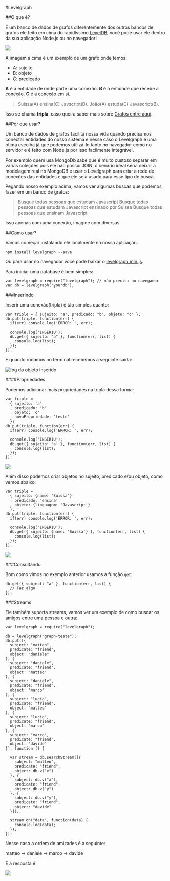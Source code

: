 #Levelgraph

##O que é?

É um banco de dados de grafos diferentemente dos outros bancos de grafos ele feito em cima do rapidíssimo [LevelDB](http://code.google.com/p/leveldb/), você pode usar ele dentro da sua aplicação Node.js ou no navegador!

![](https://cldup.com/wvRSezLXzR.png)

A imagem a cima é um exemplo de um grafo onde temos:

- A: sujeito
- B: objeto
- C: predicado

**A** é a entidade de onde parte uma conexão.
**B** é a entidade que recebe a conexão.
**C** é a conexão em si.

> Suissa(A) ensina(C) Javscript(B).
> João(A) estuda(C) Javascript(B).

Isso se chama **tripla**. caso queira saber mais sobre [Grafos entre aqui](http://pt.wikipedia.org/wiki/Teoria_dos_grafos).

##Por que usar?

Um banco de dados de grafos facilita nossa vida quando precisamos conectar entidades do nosso sistema e nesse caso o Levelgraph é uma ótima escolha já que podemos utilizá-lo tanto no navegador como no servidor e é feito com Node.js por isso facilmente integrável.

Por exemplo quem usa MongoDb sabe que é muito custoso separar em várias coleções pois ele não possui JOIN, o cenário ideal seria deixar a modelagem real no MongoDB e usar o Levelgraph para criar a rede de conexões das entidades e que ele seja usado para esse tipo de busca.

Pegando nosso exemplo acima, vamos ver algumas buscas que podemos fazer em um banco de grafos:

> Busque todas pessoas que estudam Javascript
> Busque todas pessoas que estudam Javascript ensinado por Suissa
> Busque todas pessoas que ensinam Javascript

Isso apenas com uma conexão, imagine com diversas.

##Como usar?

Vamos começar instalando ele localmente na nossa aplicação.

```
npm install levelgraph --save
```

Ou para usar no navegador você pode baixar o [levelgraph.min.js](https://github.com/mcollina/levelgraph/blob/master/build/levelgraph.min.js).

Para iniciar uma database é bem simples:

```
var levelgraph = require("levelgraph"); // não precisa no navegador
var db = levelgraph("yourdb");
```

###Inserindo

Inserir uma conexão(tripla) é tão simples quanto:

```
var triple = { sujeito: "a", predicado: "b", objeto: "c" };
db.put(triple, function(err) {
  if(err) console.log('ERROR: ', err);

  console.log('INSERIU');
  db.get({ sujeito: "a" }, function(err, list) {
    console.log(list);
  });
});
```

E quando rodamos no terminal recebemos a seguinte saída:

![log do objeto inserido](https://cldup.com/Wx8e7yJ8q0.png)

####Propriedades

Podemos adicionar mais propriedades na tripla dessa forma:

```
var triple =
  { sujeito: 'a'
  , predicado: 'b'
  , objeto: 'c'
  , novaPropriedade: 'teste'
  };
db.put(triple, function(err) {
  if(err) console.log('ERROR: ', err);

  console.log('INSERIU');
  db.get({ sujeito: 'a' }, function(err, list) {
    console.log(list);
  });
});

```

![](https://cldup.com/to9uAItuB0.png)

Além disso podemos criar objetos no sujeito, predicado e/ou objeto, como vemos abaixo:

```
var triple =
  { sujeito: {name: 'Suissa'}
  , predicado: 'ensina'
  , objeto: {linguagem: 'Javascript'}
  };
db.put(triple, function(err) {
  if(err) console.log('ERROR: ', err);

  console.log('INSERIU');
  db.get({ sujeito: {name: 'Suissa'} }, function(err, list) {
    console.log(list);
  });
});
```

![](https://cldup.com/EeNY1xA7v0.png)

###Consultando

Bom como vimos no exemplo anterior usamos a função `get`:

```
db.get({ subject: "a" }, function(err, list) {
  // Faz algo
});
```




###Streams

Ele também suporta streams, vamos ver um exemplo de como buscar os amigos entre uma pessoa e outra:

```
var levelgraph = require("levelgraph");

db = levelgraph("graph-teste");
db.put([{
  subject: "matteo",
  predicate: "friend",
  object: "daniele"
}, {
  subject: "daniele",
  predicate: "friend",
  object: "matteo"
}, {
  subject: "daniele",
  predicate: "friend",
  object: "marco"
}, {
  subject: "lucio",
  predicate: "friend",
  object: "matteo"
}, {
  subject: "lucio",
  predicate: "friend",
  object: "marco"
}, {
  subject: "marco",
  predicate: "friend",
  object: "davide"
}], function () {

  var stream = db.searchStream([{
    subject: "matteo",
    predicate: "friend",
    object: db.v("x")
  }, {
    subject: db.v("x"),
    predicate: "friend",
    object: db.v("y")
  }, {
    subject: db.v("y"),
    predicate: "friend",
    object: "davide"
  }]);

  stream.on("data", function(data) {
    console.log(data);
  });
});
```

Nesse caso a ordem de amizades é a seguinte:

matteo -> daniele -> marco -> davide

E a resposta é:

![](https://cldup.com/Bs04jakdGc.png)


















